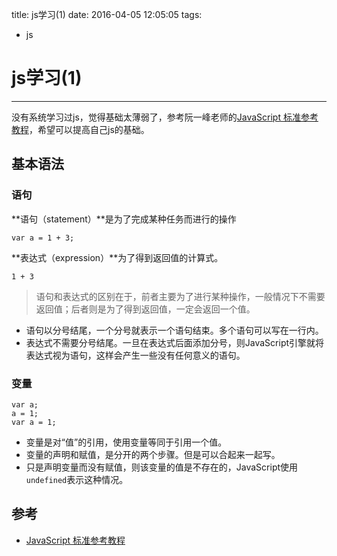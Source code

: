 title: js学习(1)
date: 2016-04-05 12:05:05
tags:
- js

# js学习(1)
---
没有系统学习过js，觉得基础太薄弱了，参考阮一峰老师的[JavaScript 标准参考教程](http://javascript.ruanyifeng.com/)，希望可以提高自己js的基础。

## 基本语法

### 语句

**语句（statement）**是为了完成某种任务而进行的操作

	var a = 1 + 3;

**表达式（expression）**为了得到返回值的计算式。

	1 + 3

> 语句和表达式的区别在于，前者主要为了进行某种操作，一般情况下不需要返回值；后者则是为了得到返回值，一定会返回一个值。

* 语句以分号结尾，一个分号就表示一个语句结束。多个语句可以写在一行内。
* 表达式不需要分号结尾。一旦在表达式后面添加分号，则JavaScript引擎就将表达式视为语句，这样会产生一些没有任何意义的语句。

### 变量

	var a;
	a = 1;
	var a = 1;

* 变量是对“值”的引用，使用变量等同于引用一个值。
* 变量的声明和赋值，是分开的两个步骤。但是可以合起来一起写。
* 只是声明变量而没有赋值，则该变量的值是不存在的，JavaScript使用`undefined`表示这种情况。






## 参考

* [JavaScript 标准参考教程](http://javascript.ruanyifeng.com/)